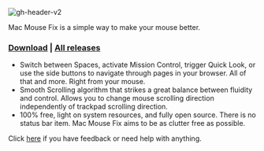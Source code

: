 ![gh-header-v2](https://user-images.githubusercontent.com/40808343/112161606-9814af80-8beb-11eb-9d2e-3105b4486bab.png)

<!-- # Mac Mouse Fix -->

Mac Mouse Fix is a simple way to make your mouse better.

### [Download](https://noah-nuebling.github.io/mac-mouse-fix-website) | [All releases](https://github.com/noah-nuebling/mac-mouse-fix/releases)

* Switch between Spaces, activate Mission Control, trigger Quick Look, or use the side buttons to navigate through pages in your browser. All of that and more. Right from your mouse.
* Smooth Scrolling algorithm that strikes a great balance between fluidity and control. Allows you to change mouse scrolling direction independently of trackpad scrolling direction.
* 100% free, light on system resources, and fully open source. There is no status bar item. Mac Mouse Fix aims to be as clutter free as possible.

Click [here](https://github.com/noah-nuebling/mac-mouse-fix/issues/new/choose) if you have feedback or need help with anything.
